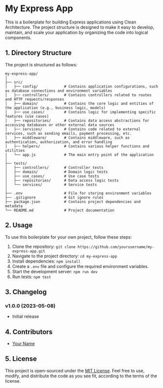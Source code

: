 # My Express App

This is a boilerplate for building Express applications using Clean Architecture. The project structure is designed to make it easy to develop, maintain, and scale your application by organizing the code into logical components.

## 1. Directory Structure

The project is structured as follows:

``` console
my-express-app/
│
├── src/
│   ├── config/            # Contains application configurations, such as database connections and environment variables
│   ├── controllers/       # Contains controllers related to routes and HTTP requests/responses
│   ├── domain/            # Contains the core logic and entities of the application (e.g., business logic, models)
│   ├── use_cases/         # Contains logic for implementing specific features (use cases)
│   ├── repositories/      # Contains data access abstractions for accessing databases or other external data sources
│   ├── services/          # Contains code related to external services, such as sending emails, payment processing, etc.
│   ├── middleware/        # Contains middleware, such as authentication, authorization, and error handling
│   ├── helpers/           # Contains various helper functions and utilities
│   └── app.js             # The main entry point of the application
│
├── tests/
│   ├── controllers/       # Controller tests
│   ├── domain/            # Domain logic tests
│   ├── use_cases/         # Use case tests
│   ├── repositories/      # Data access logic tests
│   └── services/          # Service tests
│
├── .env                   # File for storing environment variables
├── .gitignore             # Git ignore rules
├── package.json           # Contains project dependencies and metadata
└── README.md              # Project documentation
```

## 2. Usage

To use this boilerplate for your own project, follow these steps:

1. Clone the repository: `git clone https://github.com/yourusername/my-express-app.git`
2. Navigate to the project directory: `cd my-express-app`
3. Install dependencies: `npm install`
4. Create a `.env` file and configure the required environment variables.
5. Start the development server: `npm run dev`
6. Run tests: `npm test`

## 3. Changelog

### v1.0.0 (2023-05-08)

- Initial release

## 4. Contributors

- [Your Name](https://github.com/yourusername)

## 5. License

This project is open-sourced under the [MIT License](https://opensource.org/licenses/MIT). Feel free to use, modify, and distribute the code as you see fit, according to the terms of the license.
